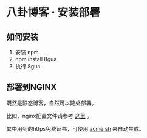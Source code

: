 # 八卦博客 · 安装部署
## 如何安装

1.  安装 npm
2.  npm install 8gua
3.  执行 8gua

## 部署到NGINX

既然是静态博客，自然可以随处部署。

比如，nginx配置文件请参考 [这里](https://gitee.com/u8gua/tool/blob/master/nginx.8gua.conf) 。

其中用到的https免费证书，可使用 [acme.sh](https://github.com/Neilpang/acme.sh/wiki/%E8%AF%B4%E6%98%8E) 来自动生成。